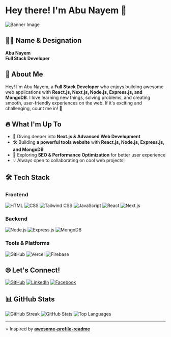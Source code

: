 # Hey there! I'm Abu Nayem 👋

![Banner Image](https://your-banner-image-url.com)

## 👨‍💻 Name & Designation
**Abu Nayem**  
**Full Stack Developer**  

## 🚀 About Me
Hey! I'm Abu Nayem, a **Full Stack Developer** who enjoys building awesome web applications with **React.js, Next.js, Node.js, Express.js, and MongoDB**. I love learning new things, solving problems, and creating smooth, user-friendly experiences on the web. If it's exciting and challenging, count me in! 🚀

## 🔥 What I'm Up To
- 🌱 Diving deeper into **Next.js & Advanced Web Development**
- 🛠️ Building **a powerful tools website** with **React.js, Node.js, Express.js, and MongoDB**
- 📖 Exploring **SEO & Performance Optimization** for better user experience
- 💡 Always open to collaborating on cool web projects!


## 🛠 Tech Stack
### Frontend
![HTML](https://img.shields.io/badge/HTML5-E34F26?style=for-the-badge&logo=html5&logoColor=white)
![CSS](https://img.shields.io/badge/CSS3-1572B6?style=for-the-badge&logo=css3&logoColor=white)
![Tailwind CSS](https://img.shields.io/badge/TailwindCSS-38B2AC?style=for-the-badge&logo=tailwind-css&logoColor=white)
![JavaScript](https://img.shields.io/badge/JavaScript-F7DF1E?style=for-the-badge&logo=javascript&logoColor=black)
![React](https://img.shields.io/badge/React-20232A?style=for-the-badge&logo=react&logoColor=61DAFB)
![Next.js](https://img.shields.io/badge/Next.js-000000?style=for-the-badge&logo=next.js&logoColor=white)

### Backend
![Node.js](https://img.shields.io/badge/Node.js-43853D?style=for-the-badge&logo=node.js&logoColor=white)
![Express.js](https://img.shields.io/badge/Express.js-000000?style=for-the-badge&logo=express&logoColor=white)
![MongoDB](https://img.shields.io/badge/MongoDB-47A248?style=for-the-badge&logo=mongodb&logoColor=white)

### Tools & Platforms
![GitHub](https://img.shields.io/badge/GitHub-181717?style=for-the-badge&logo=github&logoColor=white)
![Vercel](https://img.shields.io/badge/Vercel-000000?style=for-the-badge&logo=vercel&logoColor=white)
![Firebase](https://img.shields.io/badge/Firebase-FFCA28?style=for-the-badge&logo=firebase&logoColor=white)

## 🌐 Let's Connect!
[![GitHub](https://img.shields.io/badge/GitHub-000000?style=for-the-badge&logo=github&logoColor=white)](https://github.com/AbuNayem119)
[![LinkedIn](https://img.shields.io/badge/LinkedIn-0077B5?style=for-the-badge&logo=linkedin&logoColor=white)](https://www.linkedin.com/in/abunayem119/)
[![Facebook](https://img.shields.io/badge/Facebook-1877F2?style=for-the-badge&logo=facebook&logoColor=white)](https://www.facebook.com/abunayem119)

## 📊 GitHub Stats
![GitHub Streak](https://github-readme-streak-stats.herokuapp.com/?user=abunayem119&theme=react)
![GitHub Stats](https://github-readme-stats.vercel.app/api?username=abunayem119&show_icons=true&theme=react)
![Top Languages](https://github-readme-stats.vercel.app/api/top-langs/?username=abunayem119&layout=compact&theme=react)

---
⭐️ Inspired by **[awesome-profile-readme](https://github.com/awesome-profile-readme)**
